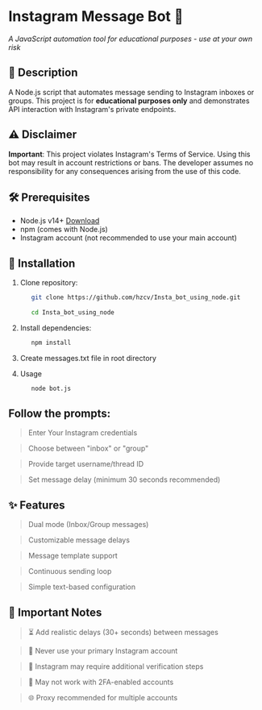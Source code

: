 # Instagram Message Bot 🤖

_A JavaScript automation tool for educational purposes - use at your own risk_

## 📝 Description
A Node.js script that automates message sending to Instagram inboxes or groups. This project is for **educational purposes only** and demonstrates API interaction with Instagram's private endpoints.

## ⚠️ Disclaimer
**Important**: This project violates Instagram's Terms of Service. Using this bot may result in account restrictions or bans. The developer assumes no responsibility for any consequences arising from the use of this code.

## 🛠 Prerequisites
- Node.js v14+ [Download](https://nodejs.org/)
- npm (comes with Node.js)
- Instagram account (not recommended to use your main account)

## 🚀 Installation
1. Clone repository:
   ```bash
      git clone https://github.com/hzcv/Insta_bot_using_node.git
      
      cd Insta_bot_using_node

2. Install dependencies:
   ```bash
      npm install

3. Create messages.txt file in root directory

4. Usage
   ```bash
      node bot.js

## Follow the prompts:

> Enter Your Instagram credentials

> Choose between "inbox" or "group"

> Provide target username/thread ID

> Set message delay (minimum 30 seconds recommended)

## ✨ Features

> Dual mode (Inbox/Group messages)

> Customizable message delays

> Message template support

> Continuous sending loop

> Simple text-based configuration

## 📌 Important Notes

> ⏳ Add realistic delays (30+ seconds) between messages

> 🚫 Never use your primary Instagram account

> 🔄 Instagram may require additional verification steps

> 📵 May not work with 2FA-enabled accounts

> 🌐 Proxy recommended for multiple accounts
